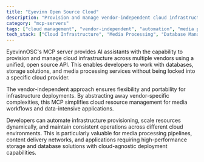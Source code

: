 ```yaml
---
title: "Eyevinn Open Source Cloud"
description: "Provision and manage vendor-independent cloud infrastructure for databases, storage, and media processing through an open source API."
category: "mcp-servers"
tags: ["cloud management", "vendor-independent", "automation", "media processing", "infrastructure provisioning"]
tech_stack: ["Cloud Infrastructure", "Media Processing", "Database Management", "Object Storage", "API Orchestration", "Cloud Agnostic Solutions"]
---
```


EyevinnOSC's MCP server provides AI assistants with the capability to provision and manage cloud infrastructure across multiple vendors using a unified, open source API. This enables developers to work with databases, storage solutions, and media processing services without being locked into a specific cloud provider. 

The vendor-independent approach ensures flexibility and portability for infrastructure deployments. By abstracting away vendor-specific complexities, this MCP simplifies cloud resource management for media workflows and data-intensive applications. 

Developers can automate infrastructure provisioning, scale resources dynamically, and maintain consistent operations across different cloud environments. This is particularly valuable for media processing pipelines, content delivery networks, and applications requiring high-performance storage and database solutions with cloud-agnostic deployment capabilities.